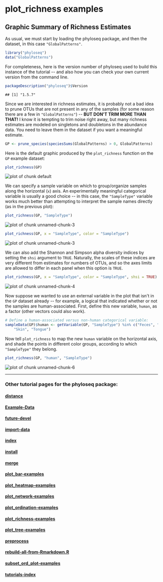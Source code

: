 
<link href="http://kevinburke.bitbucket.org/markdowncss/markdown.css" rel="stylesheet"></link>

plot_richness examples
========================================================

## Graphic Summary of Richness Estimates

As usual, we must start by loading the phyloseq package, and then the dataset, in this case `"GlobalPatterns"`.


```r
library("phyloseq")
data("GlobalPatterns")
```


For completeness, here is the version number of phyloseq used to build this instance of the tutorial -- and also how you can check your own current version from the command line.


```r
packageDescription("phyloseq")$Version
```

```
## [1] "1.5.7"
```


Since we are interested in richness estimates, it is probably not a bad idea to prune OTUs that are not present in any of the samples (for some reason there are a few in `"GlobalPatterns"`) -- **BUT DON'T TRIM MORE THAN THAT!** I know it is tempting to trim noise right away, but many richness estimates are modeled on singletons and doubletons in the abundance data. You need to leave them in the dataset if you want a meaningful estimate.


```r
GP <- prune_species(speciesSums(GlobalPatterns) > 0, GlobalPatterns)
```


Here is the default graphic produced by the `plot_richness` function on the `GP` example dataset:


```r
plot_richness(GP)
```

![plot of chunk default](figure/default.png) 


We can specify a sample variable on which to group/organize samples along the horizontal (`x`) axis. An experimentally meaningful categorical variable is usually a good choice -- in this case, the `"SampleType"` variable works much better than attempting to interpret the sample names directly (as in the previous plot):


```r
plot_richness(GP, "SampleType")
```

![plot of chunk unnamed-chunk-3](figure/unnamed-chunk-31.png) 

```r
plot_richness(GP, x = "SampleType", color = "SampleType")
```

![plot of chunk unnamed-chunk-3](figure/unnamed-chunk-32.png) 

We can also add the Shannon and Simpson alpha diversity indices by setting the `shsi` argument to `TRUE`. Naturally, the scales of these indices are very different from estimates for numbers of OTUs, and so the axes limits are allowed to differ in each panel when this option is `TRUE`.

```r
plot_richness(GP, x = "SampleType", color = "SampleType", shsi = TRUE)
```

![plot of chunk unnamed-chunk-4](figure/unnamed-chunk-4.png) 


Now suppose we wanted to use an external variable in the plot that isn't in the `GP` dataset already -- for example, a logical that indicated whether or not the samples are human-associated. First, define this new variable, `human`, as a factor (other vectors could also work).


```r
# Define a human-associated versus non-human categorical variable:
sampleData(GP)$human <- getVariable(GP, "SampleType") %in% c("Feces", "Mock", 
    "Skin", "Tongue")
```


Now tell `plot_richness` to map the new `human` variable on the horizontal axis, and shade the points in different color groups, according to which `"SampleType"` they belong.


```r
plot_richness(GP, "human", "SampleType")
```

![plot of chunk unnamed-chunk-6](figure/unnamed-chunk-6.png) 

		
			


---

### Other tutorial pages for the phyloseq package:

#### [distance](distance.html)

#### [Example-Data](Example-Data.html)

#### [future-devel](future-devel.html)

#### [import-data](import-data.html)

#### [index](index.html)

#### [install](install.html)

#### [merge](merge.html)

#### [plot_bar-examples](plot_bar-examples.html)

#### [plot_heatmap-examples](plot_heatmap-examples.html)

#### [plot_network-examples](plot_network-examples.html)

#### [plot_ordination-examples](plot_ordination-examples.html)

#### [plot_richness-examples](plot_richness-examples.html)

#### [plot_tree-examples](plot_tree-examples.html)

#### [preprocess](preprocess.html)

#### [rebuild-all-from-Rmarkdown.R](rebuild-all-html-from-Rmarkdown.R)

#### [subset_ord_plot-examples](subset_ord_plot-examples.html)

#### [tutorials-index](tutorials-index.html)


